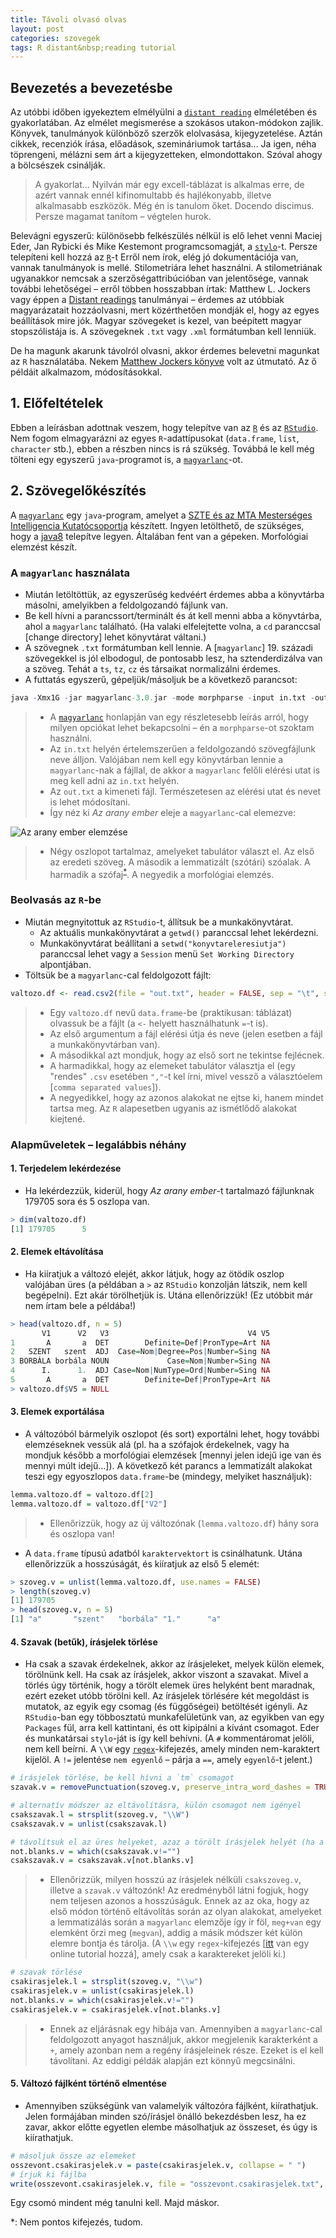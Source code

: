 ```yaml
---
title: Távoli olvasó olvas
layout: post
categories: szovegek
tags: R distant&nbsp;reading tutorial
---
```


## Bevezetés a bevezetésbe
Az utóbbi időben igyekeztem elmélyülni a [`distant reading`][distant] elméletében és gyakorlatában. Az elmélet megismerése a szokásos utakon-módokon zajlik. Könyvek, tanulmányok különböző szerzők elolvasása, kijegyzetelése. Aztán cikkek, recenziók írása, előadások, szemináriumok tartása... Ja igen, néha töprengeni, mélázni sem árt a kijegyzetteken, elmondottakon. Szóval ahogy a bölcsészek csinálják.

> A gyakorlat... Nyilván már egy excell-táblázat is alkalmas erre, de azért vannak ennél kifinomultabb és hajlékonyabb, illetve alkalmasabb eszközök. Még én is tanulom őket. Docendo discimus. Persze magamat tanítom – végtelen hurok.

Belevágni egyszerű: különösebb felkészülés nélkül is elő lehet venni Maciej Eder, Jan Rybicki és Mike Kestemont programcsomagját, a [`stylo`][stylo]-t. Persze telepíteni kell hozzá az [`R`][r]-t Erről nem írok, elég jó dokumentációja van, vannak tanulmányok is mellé. Stilometriára lehet használni. A stilometriának ugyanakkor nemcsak a szerzőségattribúcióban van jelentősége, vannak további lehetőségei – erről többen hosszabban írtak: Matthew L. Jockers vagy éppen a [Distant readings](https://books.google.hu/books/about/Distant_Readings.html?id=0vE-AwAAQBAJ&redir_esc=y) tanulmányai – érdemes az utóbbiak magyarázatait hozzáolvasni, mert közérthetően mondják el, hogy az egyes beállítások mire jók. Magyar szövegeket is kezel, van beépített magyar stopszólistája is. A szövegeknek `.txt` vagy `.xml` formátumban kell lenniük.

De ha magunk akarunk távolról olvasni, akkor érdemes belevetni magunkat az `R` használatába. Nekem [Matthew Jockers könyve](http://www.matthewjockers.net/text-analysis-with-r-for-students-of-literature/) volt az útmutató. Az ő példáit alkalmazom, módosításokkal.

## 1. Előfeltételek
Ebben a leírásban adottnak veszem, hogy telepítve van az [`R`][r] és az [`RStudio`][rstudio]. Nem fogom elmagyarázni az egyes `R`-adattípusokat (`data.frame`, `list`, `character` stb.), ebben a részben nincs is rá szükség. Továbbá le kell még tölteni egy egyszerű `java`-programot is, a [`magyarlanc`][magyarlanc]-ot.

## 2. Szövegelőkészítés
A [`magyarlanc`][magyarlanc] egy `java`-program, amelyet a [SZTE és az MTA Mesterséges Intelligencia Kutatócsoportja](http://rgai.inf.u-szeged.hu) készített. Ingyen letölthető, de szükséges, hogy a [java8](http://www.oracle.com/technetwork/java/javase/downloads/jre8-downloads-2133155.html) telepítve legyen. Általában fent van a gépeken. Morfológiai elemzést készít.

### A `magyarlanc` használata
- Miután letöltöttük, az egyszerűség kedvéért érdemes abba a könyvtárba másolni, amelyikben a feldolgozandó fájlunk van.
- Be kell hívni a parancssort/terminált és át kell menni abba a könyvtárba, ahol a `magyarlanc` található. (Ha valaki elfelejtette volna, a `cd` paranccsal [change directory] lehet könyvtárat váltani.)
- A szövegnek `.txt` formátumban kell lennie. A [`magyarlanc`] 19. századi szövegekkel is jól elbodogul, de pontosabb lesz, ha sztenderdizálva van a szöveg. Tehát a `ts`, `tz`, `cz` és társaikat normalizálni érdemes.
- A futtatás egyszerű, gépeljük/másoljuk be a következő parancsot:

```R
java -Xmx1G -jar magyarlanc-3.0.jar -mode morphparse -input in.txt -output out.txt
```

> - A [`magyarlanc`][magyarlanc] honlapján van egy részletesebb leírás arról, hogy milyen opciókat lehet bekapcsolni – én a `morphparse`-ot szoktam használni.
>  - Az `in.txt` helyén értelemszerűen a feldolgozandó szövegfájlunk neve álljon. Valójában nem kell egy könyvtárban lennie a `magyarlanc`-nak a fájllal, de akkor a `magyarlanc` felőli elérési utat is meg kell adni az `in.txt` helyén.
> - Az `out.txt` a kimeneti fájl. Természetesen az elérési utat és nevet is lehet módosítani.
> - Így néz ki *Az arany ember* eleje a `magyarlanc`-cal elemezve:

![Az arany ember elemzése](https://cloud.githubusercontent.com/assets/8556223/20868083/f4721052-ba52-11e6-9283-b02371e9886e.png)

> - Négy oszlopot tartalmaz, amelyeket tabulátor választ el. Az első az eredeti szöveg. A második a lemmatizált (szótári) szóalak. A harmadik a szófaj<sup>[*](#myfootnote1)</sup>. A negyedik a morfológiai elemzés.

### Beolvasás az `R`-be
- Miután megnyitottuk az `RStudio`-t, állítsuk be a munkakönyvtárat.
    - Az aktuális munkakönyvtárat a `getwd()` paranccsal lehet lekérdezni.
    - Munkakönyvtárat beállítani a `setwd("konyvtareleresiutja")` paranccsal lehet vagy a `Session` menü `Set Working Directory` alpontjában.
- Töltsük be a `magyarlanc`-cal feldolgozott fájlt:

```R
valtozo.df <- read.csv2(file = "out.txt", header = FALSE, sep = "\t", stringsAsFactors = FALSE)
```

> - Egy `valtozo.df` nevű `data.frame`-be (praktikusan: táblázat) olvassuk be a fájlt (a `<-` helyett használhatunk `=`-t is).
> - Az első argumentum a fájl elérési útja és neve (jelen esetben a fájl a munkakönyvtárban van).
> - A másodikkal azt mondjuk, hogy az első sort ne tekintse fejlécnek.
> - A harmadikkal, hogy az elemeket tabulátor választja el (egy "rendes" `.csv` esetében  `","`-t kel írni, mivel vessző a választóelem [`comma separated values`]).
> - A negyedikkel, hogy az azonos alakokat ne ejtse ki, hanem mindet tartsa meg. Az `R` alapesetben ugyanis az ismétlődő alakokat kiejtené.

### Alapműveletek – legalábbis néhány

#### 1. Terjedelem lekérdezése
- Ha lekérdezzük, kiderül, hogy *Az arany ember*-t tartalmazó fájlunknak 179705 sora és 5 oszlopa van.

```R
> dim(valtozo.df)
[1] 179705      5
```

#### 2. Elemek eltávolítása
- Ha kiíratjuk a változó elejét, akkor látjuk, hogy az ötödik oszlop valójában üres (a példában a `>` az `RStudio` konzolján látszik, nem kell begépelni). Ezt akár törölhetjük is. Utána ellenőrizzük! (Ez utóbbit már nem írtam bele a példába!)

```R
> head(valtozo.df, n = 5)
       V1      V2   V3                               V4 V5
1       A       a  DET        Definite=Def|PronType=Art NA
2   SZENT   szent  ADJ  Case=Nom|Degree=Pos|Number=Sing NA
3 BORBÁLA borbála NOUN             Case=Nom|Number=Sing NA
4      I.      1.  ADJ Case=Nom|NumType=Ord|Number=Sing NA
5       A       a  DET        Definite=Def|PronType=Art NA
> valtozo.df$V5 = NULL
```

#### 3. Elemek exportálása
- A változóból bármelyik oszlopot (és sort) exportálni lehet, hogy további elemzéseknek vessük alá (pl. ha a szófajok érdekelnek, vagy ha mondjuk később a morfológiai elemzések [mennyi jelen idejű ige van és mennyi múlt idejű...]). A következő két parancs a lemmatizált alakokat teszi egy egyoszlopos `data.frame`-be (mindegy, melyiket használjuk):

```R
lemma.valtozo.df = valtozo.df[2]
lemma.valtozo.df = valtozo.df["V2"]
```
> - Ellenőrizzük, hogy az új változónak (`lemma.valtozo.df`) hány sora és oszlopa van!
- A `data.frame` típusú adatból `karaktervektort` is csinálhatunk. Utána ellenőrizzük a hosszúságát, és kiíratjuk az első 5 elemét:

```R
> szoveg.v = unlist(lemma.valtozo.df, use.names = FALSE)
> length(szoveg.v)
[1] 179705
> head(szoveg.v, n = 5)
[1] "a"       "szent"   "borbála" "1."      "a"
```

#### 4. Szavak (betűk), írásjelek törlése
- Ha csak a szavak érdekelnek, akkor az írásjeleket, melyek külön elemek, törölnünk kell. Ha csak az írásjelek, akkor viszont a szavakat. Mivel a törlés úgy történik, hogy a törölt elemek üres helyként bent maradnak, ezért ezeket utóbb törölni kell. Az írásjelek törlésére két megoldást is mutatok, az egyik egy csomag (és függőségei) betöltését igényli. Az `RStudio`-ban egy többosztatú munkafelületünk van, az egyikben van egy `Packages` fül, arra kell kattintani, és ott kipipálni a kívánt csomagot. Eder és munkatársai `stylo`-ját is így kell behívni. (A `#` kommentáromat jelöli, nem kell beírni. A `\\W` egy [`regex`]()-kifejezés, amely minden nem-karaktert kijelöl. A `!=` jelentése `nem egyenlő` – párja a `==`, amely `egyenlő`-t jelent.)

```R
# írásjelek törlése, be kell hívni a `tm` csomagot
szavak.v = removePunctuation(szoveg.v, preserve_intra_word_dashes = TRUE)

# alternatív módszer az eltávolításra, külön csomagot nem igényel
csakszavak.l = strsplit(szoveg.v, "\\W")
csakszavak.v = unlist(csakszavak.l)

# távolítsuk el az üres helyeket, azaz a törölt írásjelek helyét (ha a `tm` csomaggal töröltük az írásjeleket, akkor a `csakszavak.v` helyére értelemszerűen a `szavak.v` kerül)
not.blanks.v = which(csakszavak.v!="")
csakszavak.v = csakszavak.v[not.blanks.v]
```
> - Ellenőrizzük, milyen hosszú az írásjelek nélküli `csakszoveg.v`, illetve a `szavak.v` változónk! Az eredményből látni fogjuk, hogy nem teljesen azonos a hosszúságuk. Ennek az az oka, hogy az első módon történő eltávolítás során az olyan alakokat, amelyeket a lemmatizálás során a `magyarlanc` elemzője így ír föl, `meg+van` egy elemként őrzi meg (`megvan`), addig a másik módszer két külön elemre bontja és tárolja. (A `\\w` egy `regex`-kifejezés [[itt](http://regexr.com) van egy online tutorial hozzá], amely csak a karaktereket jelöli ki.)

```R
# szavak törlése
csakirasjelek.l = strsplit(szoveg.v, "\\w")
csakirasjelek.v = unlist(csakirasjelek.l)
not.blanks.v = which(csakirasjelek.v!="")
csakirasjelek.v = csakirasjelek.v[not.blanks.v]
```
> - Ennek az eljárásnak egy hibája van. Amennyiben a `magyarlanc`-cal feldolgozott anyagot használjuk, akkor megjelenik karakterként a `+`, amely azonban nem a regény írásjeleinek része. Ezeket is el kell távolítani. Az eddigi példák alapján ezt könnyű megcsinálni.

#### 5. Változó fájlként történő elmentése
- Amennyiben szükségünk van valamelyik változóra fájlként, kiírathatjuk. Jelen formájában minden szó/írásjel önálló bekezdésben lesz, ha ez zavar, akkor előtte egyetlen elembe másolhatjuk az összeset, és úgy is kiírathatjuk.

```R
# másoljuk össze az elemeket
osszevont.csakirasjelek.v = paste(csakirasjelek.v, collapse = " ")
# írjuk ki fájlba
write(osszevont.csakirasjelek.v, file = "osszevont.csakirasjelek.txt", ncolumns = if(is.character(osszevont.csakirasjelek.v)) 1 else 5, append = FALSE, sep = " ")
```

Egy csomó mindent még tanulni kell. Majd máskor.

[distant]: https://www.google.hu/search?client=safari&rls=en&q=distant+reading&ie=UTF-8&oe=UTF-8&gfe_rd=cr&ei=7c9DWNqCHKve8geiuL-4DA#newwindow=1&q=distant+reading
[stylo]: https://sites.google.com/site/computationalstylistics/
[r]: https://www.r-project.org
[magyarlanc]: http://www.inf.u-szeged.hu/rgai/magyarlanc
[rstudio]: https://www.rstudio.com
<a name="myfootnote1">*</a>: Nem pontos kifejezés, tudom.
